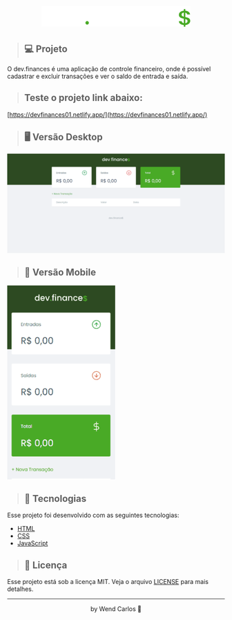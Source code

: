 <h1 align="center">
    <img src="./assets/logo.svg">
</h1> 

>## 💻 Projeto
O dev.finances é uma aplicação de controle financeiro, onde é possível cadastrar e excluir transações e ver o saldo de entrada e saída.

>## Teste o projeto link abaixo:
[https://devfinances01.netlify.app/](https://devfinances01.netlify.app/)

>## 🖥️ Versão Desktop
<img src="./assets/devFinance.gif">

>## 📱 Versão Mobile
<img src="./assets/devFinance-mobile.gif" width="250px">

>## 🚀 Tecnologias

Esse projeto foi desenvolvido com as seguintes tecnologias:

* [HTML](https://developer.mozilla.org/pt-BR/docs/Web/HTML)
* [CSS](https://developer.mozilla.org/pt-BR/docs/Web/CSS)
* [JavaScript](https://developer.mozilla.org/pt-BR/docs/Web/JavaScript)

>## 📝 Licença
Esse projeto está sob a licença MIT. Veja o arquivo [LICENSE](LICENSE.md) para mais detalhes.

---
<p align="center"> by Wend Carlos 👋</p>